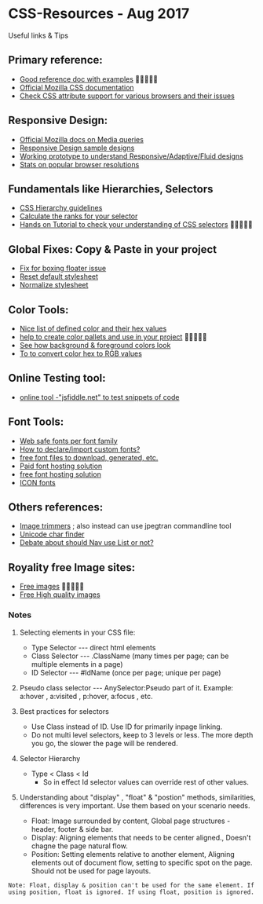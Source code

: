 # CSS-Resources - Aug 2017
Useful links &amp; Tips


## Primary reference:
* [Good reference doc with examples](https://tympanus.net/codrops/css_reference/) :star2::star2::star2::star2::star2:
* [Official Mozilla CSS documentation](https://developer.mozilla.org/en-US/docs/Web/CSS) 
* [Check CSS attribute support for various browsers and their issues](http://caniuse.com/#search=flexbox)

## Responsive Design:
* [Official Mozilla docs on Media queries](https://developer.mozilla.org/en-US/docs/Web/CSS/Media_Queries/Using_media_queries#Media_features)
* [Responsive Design sample designs](http://mediaqueri.es)
* [Working prototype to understand Responsive/Adaptive/Fluid designs](http://www.liquidapsive.com/)
* [Stats on popular browser resolutions](http://gs.statcounter.com/screen-resolution-stats)

## Fundamentals like Hierarchies, Selectors
* [CSS Hierarchy guidelines](http://cssspecificity.com/)
* [Calculate the ranks for your selector](http://specificity.keegan.st/)
* [Hands on Tutorial to check your understanding of CSS selectors](http://flukeout.github.io) :star2::star2::star2::star2::star2:

## Global Fixes: Copy & Paste in your project
* [Fix for boxing floater issue](https://www.paulirish.com/2012/box-sizing-border-box-ftw/)
* [Reset default stylesheet](http://meyerweb.com/eric/tools/css/reset/)
* [Normalize stylesheet](https://necolas.github.io/normalize.css/)

## Color Tools:
* [Nice list of defined color and their hex values](http://colours.neilorangepeel.com/)
* [help to create color pallets and use in your project](https://coolors.co/) :star2::star2::star2::star2::star2:
* [See how background & foreground colors look](https://randoma11y.com/#/explore?_k=9gur18)
* [To to convert color hex to RGB values](http://rgb.to)

## Online Testing tool:
* [online tool -"jsfiddle.net" to test snippets of code](https://jsfiddle.net/)

## Font Tools:
* [Web safe fonts per font family](http://www.cssfontstack.com/)
* [How to declare/import custom fonts?](https://css-tricks.com/snippets/css/using-font-face/)
* [free font files to download, generated, etc.](https://www.fontsquirrel.com/)
* [Paid font hosting solution](https://typekit.com/)
* [free font hosting solution](https://fonts.google.com/)
* [ICON fonts](http://fontawesome.io/icons/)

## Others references:
* [Image trimmers](https://pixlr.com/editor/) ; also instead can use jpegtran commandline tool
* [Unicode char finder](https://unicode-table.com/en/#control-character)
* [Debate about should Nav use List or not?](https://www.sitepoint.com/are-navigation-lists-necessary/)

## Royality free Image sites:
* [Free images](https://unsplash.com) :star2::star2::star2::star2::star2:
* [Free High quality images](http://publicdomainarchive.com)

### Notes
1. Selecting elements in your CSS file:
    * Type Selector 	--- direct html elements
    * Class Selector	--- .ClassName (many times per page; can be multiple elements in a page)
    * ID Selector		--- #IdName	(once per page; unique per page)

2. Pseudo class selector --- AnySelector:Pseudo part of it.  Example: a:hover , a:visited , p:hover, a:focus , etc.

3. Best practices for selectors
    * Use Class instead of ID.  Use ID for primarily inpage linking.
    * Do not multi level selectors, keep to 3 levels or less.  The more depth you go, the slower the page will be rendered.

4. Selector Hierarchy
    * Type < Class < Id
        * So in effect Id selector values can override rest of other values.

5. Understanding about "display" , "float" & "postion" methods, similarities, differences is very important.  Use them based on your scenario needs.
    * Float: Image surrounded by content, Global page structures - header, footer & side bar.
    * Display: Aligning elements that needs to be center aligned., Doesn't chagne the page natural flow.
    * Position: Setting elements relative to another element, Aligning elements out of document flow, setting to specific spot on the   page.  Should not be used for page layouts.

```
Note: Float, display & position can't be used for the same element. If using position, float is ignored. If using float, position is ignored.
```
